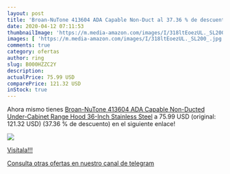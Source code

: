```yaml
---
layout: post
title: 'Broan-NuTone 413604 ADA Capable Non-Duct al 37.36 % de descuento'
date: 2020-04-12 07:11:53
thumbnailImage: 'https://m.media-amazon.com/images/I/318ltEoezUL._SL200_.jpg'
images: [ 'https://m.media-amazon.com/images/I/318ltEoezUL._SL200_.jpg' ]
comments: true
category: ofertas
author: ring
slug: B000HZZC2Y
description:
actualPrice: 75.99 USD
comparePrice: 121.32 USD
inStock: true
---
```


Ahora mismo tienes [Broan-NuTone 413604 ADA Capable Non-Ducted Under-Cabinet Range Hood  36-Inch  Stainless Steel](https://www.amazon.com/dp/B000HZZC2Y/?tag=redken08-20) a 75.99 USD (original: 121.32 USD) (37.36 %  de descuento) en el siguiente enlace!

[![](https://m.media-amazon.com/images/I/318ltEoezUL._SL200_.jpg)](https://www.amazon.com/dp/B000HZZC2Y/?tag=redken08-20)

[Visítala!!!](https://www.amazon.com/dp/B000HZZC2Y/?tag=redken08-20)

[Consulta otras ofertas en nuestro canal de telegram](https://t.me/s/ofertas25)
